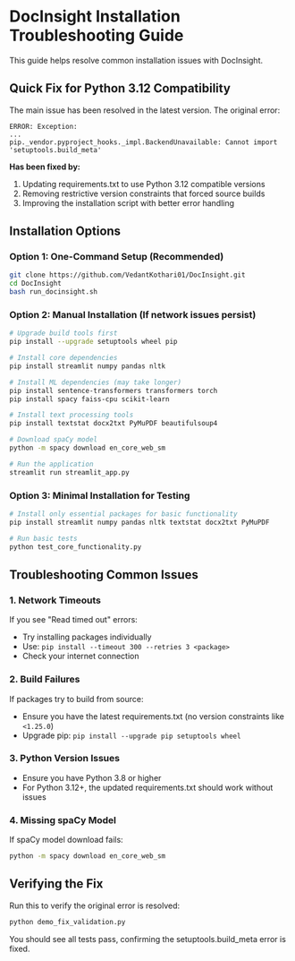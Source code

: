 # DocInsight Installation Troubleshooting Guide

This guide helps resolve common installation issues with DocInsight.

## Quick Fix for Python 3.12 Compatibility

The main issue has been resolved in the latest version. The original error:
```
ERROR: Exception:
...
pip._vendor.pyproject_hooks._impl.BackendUnavailable: Cannot import 'setuptools.build_meta'
```

**Has been fixed by:**
1. Updating requirements.txt to use Python 3.12 compatible versions
2. Removing restrictive version constraints that forced source builds
3. Improving the installation script with better error handling

## Installation Options

### Option 1: One-Command Setup (Recommended)
```bash
git clone https://github.com/VedantKothari01/DocInsight.git
cd DocInsight
bash run_docinsight.sh
```

### Option 2: Manual Installation (If network issues persist)
```bash
# Upgrade build tools first
pip install --upgrade setuptools wheel pip

# Install core dependencies
pip install streamlit numpy pandas nltk

# Install ML dependencies (may take longer)
pip install sentence-transformers transformers torch
pip install spacy faiss-cpu scikit-learn

# Install text processing tools
pip install textstat docx2txt PyMuPDF beautifulsoup4

# Download spaCy model
python -m spacy download en_core_web_sm

# Run the application
streamlit run streamlit_app.py
```

### Option 3: Minimal Installation for Testing
```bash
# Install only essential packages for basic functionality
pip install streamlit numpy pandas nltk textstat docx2txt PyMuPDF

# Run basic tests
python test_core_functionality.py
```

## Troubleshooting Common Issues

### 1. Network Timeouts
If you see "Read timed out" errors:
- Try installing packages individually
- Use: `pip install --timeout 300 --retries 3 <package>`
- Check your internet connection

### 2. Build Failures
If packages try to build from source:
- Ensure you have the latest requirements.txt (no version constraints like `<1.25.0`)
- Upgrade pip: `pip install --upgrade pip setuptools wheel`

### 3. Python Version Issues
- Ensure you have Python 3.8 or higher
- For Python 3.12+, the updated requirements.txt should work without issues

### 4. Missing spaCy Model
If spaCy model download fails:
```bash
python -m spacy download en_core_web_sm
```

## Verifying the Fix

Run this to verify the original error is resolved:
```bash
python demo_fix_validation.py
```

You should see all tests pass, confirming the setuptools.build_meta error is fixed.